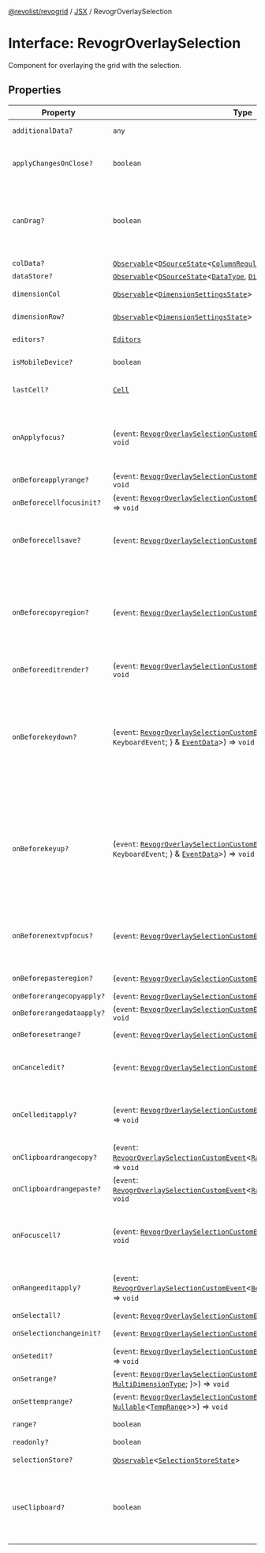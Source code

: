 [@revolist/revogrid](README.md) / [JSX](Namespace.JSX.md) / RevogrOverlaySelection

# Interface: RevogrOverlaySelection

Component for overlaying the grid with the selection.

## Properties

| Property | Type | Description | Defined in |
| ------ | ------ | ------ | ------ |
| `additionalData?` | `any` | Additional data to pass to renderer. | [src/components.d.ts:1884](https://github.com/revolist/revogrid/blob/7c04a51ec5214ac7292502c14a49e3fb70d452cb/src/components.d.ts#L1884) |
| `applyChangesOnClose?` | `boolean` | If true applys changes when cell closes if not Escape. | [src/components.d.ts:1888](https://github.com/revolist/revogrid/blob/7c04a51ec5214ac7292502c14a49e3fb70d452cb/src/components.d.ts#L1888) |
| `canDrag?` | `boolean` | Enable revogr-order-editor component (read more in revogr-order-editor component). Allows D&D. | [src/components.d.ts:1892](https://github.com/revolist/revogrid/blob/7c04a51ec5214ac7292502c14a49e3fb70d452cb/src/components.d.ts#L1892) |
| `colData?` | [`Observable`](TypeAlias.Observable.md)\<[`DSourceState`](TypeAlias.DSourceState.md)\<[`ColumnRegular`](Interface.ColumnRegular.md), [`DimensionCols`](TypeAlias.DimensionCols.md)\>\> | Column data store. | [src/components.d.ts:1896](https://github.com/revolist/revogrid/blob/7c04a51ec5214ac7292502c14a49e3fb70d452cb/src/components.d.ts#L1896) |
| `dataStore?` | [`Observable`](TypeAlias.Observable.md)\<[`DSourceState`](TypeAlias.DSourceState.md)\<[`DataType`](TypeAlias.DataType.md), [`DimensionRows`](TypeAlias.DimensionRows.md)\>\> | Row data store. | [src/components.d.ts:1900](https://github.com/revolist/revogrid/blob/7c04a51ec5214ac7292502c14a49e3fb70d452cb/src/components.d.ts#L1900) |
| `dimensionCol` | [`Observable`](TypeAlias.Observable.md)\<[`DimensionSettingsState`](Interface.DimensionSettingsState.md)\> | Dimension settings X. | [src/components.d.ts:1904](https://github.com/revolist/revogrid/blob/7c04a51ec5214ac7292502c14a49e3fb70d452cb/src/components.d.ts#L1904) |
| `dimensionRow?` | [`Observable`](TypeAlias.Observable.md)\<[`DimensionSettingsState`](Interface.DimensionSettingsState.md)\> | Dimension settings Y. | [src/components.d.ts:1908](https://github.com/revolist/revogrid/blob/7c04a51ec5214ac7292502c14a49e3fb70d452cb/src/components.d.ts#L1908) |
| `editors?` | [`Editors`](TypeAlias.Editors.md) | Custom editors register. | [src/components.d.ts:1912](https://github.com/revolist/revogrid/blob/7c04a51ec5214ac7292502c14a49e3fb70d452cb/src/components.d.ts#L1912) |
| `isMobileDevice?` | `boolean` | Is mobile view mode. | [src/components.d.ts:1916](https://github.com/revolist/revogrid/blob/7c04a51ec5214ac7292502c14a49e3fb70d452cb/src/components.d.ts#L1916) |
| `lastCell?` | [`Cell`](Interface.Cell.md) | Last real coordinates positions + 1. | [src/components.d.ts:1920](https://github.com/revolist/revogrid/blob/7c04a51ec5214ac7292502c14a49e3fb70d452cb/src/components.d.ts#L1920) |
| `onApplyfocus?` | (`event`: [`RevogrOverlaySelectionCustomEvent`](Interface.RevogrOverlaySelectionCustomEvent.md)\<[`FocusRenderEvent`](Interface.FocusRenderEvent.md)\>) => `void` | Before cell get focused. To prevent the default behavior of applying the edit data, you can call `e.preventDefault()`. | [src/components.d.ts:1924](https://github.com/revolist/revogrid/blob/7c04a51ec5214ac7292502c14a49e3fb70d452cb/src/components.d.ts#L1924) |
| `onBeforeapplyrange?` | (`event`: [`RevogrOverlaySelectionCustomEvent`](Interface.RevogrOverlaySelectionCustomEvent.md)\<[`FocusRenderEvent`](Interface.FocusRenderEvent.md)\>) => `void` | Before range applied. | [src/components.d.ts:1928](https://github.com/revolist/revogrid/blob/7c04a51ec5214ac7292502c14a49e3fb70d452cb/src/components.d.ts#L1928) |
| `onBeforecellfocusinit?` | (`event`: [`RevogrOverlaySelectionCustomEvent`](Interface.RevogrOverlaySelectionCustomEvent.md)\<[`BeforeSaveDataDetails`](TypeAlias.BeforeSaveDataDetails.md)\>) => `void` | Before cell focus. | [src/components.d.ts:1932](https://github.com/revolist/revogrid/blob/7c04a51ec5214ac7292502c14a49e3fb70d452cb/src/components.d.ts#L1932) |
| `onBeforecellsave?` | (`event`: [`RevogrOverlaySelectionCustomEvent`](Interface.RevogrOverlaySelectionCustomEvent.md)\<`any`\>) => `void` | Runs before cell save. Can be used to override or cancel original save. | [src/components.d.ts:1936](https://github.com/revolist/revogrid/blob/7c04a51ec5214ac7292502c14a49e3fb70d452cb/src/components.d.ts#L1936) |
| `onBeforecopyregion?` | (`event`: [`RevogrOverlaySelectionCustomEvent`](Interface.RevogrOverlaySelectionCustomEvent.md)\<`any`\>) => `void` | Before clipboard copy happened. Validate data before copy. To prevent the default behavior of editing data and use your own implementation, call `e.preventDefault()`. | [src/components.d.ts:1940](https://github.com/revolist/revogrid/blob/7c04a51ec5214ac7292502c14a49e3fb70d452cb/src/components.d.ts#L1940) |
| `onBeforeeditrender?` | (`event`: [`RevogrOverlaySelectionCustomEvent`](Interface.RevogrOverlaySelectionCustomEvent.md)\<[`FocusRenderEvent`](Interface.FocusRenderEvent.md)\>) => `void` | Before editor render. | [src/components.d.ts:1944](https://github.com/revolist/revogrid/blob/7c04a51ec5214ac7292502c14a49e3fb70d452cb/src/components.d.ts#L1944) |
| `onBeforekeydown?` | (`event`: [`RevogrOverlaySelectionCustomEvent`](Interface.RevogrOverlaySelectionCustomEvent.md)\<\{ `original`: `KeyboardEvent`; \} & [`EventData`](TypeAlias.EventData.md)\>) => `void` | Before key up event proxy, used to prevent key up trigger. If you have some custom behaviour event, use this event to check if it wasn't processed by internal logic. Call preventDefault(). | [src/components.d.ts:1948](https://github.com/revolist/revogrid/blob/7c04a51ec5214ac7292502c14a49e3fb70d452cb/src/components.d.ts#L1948) |
| `onBeforekeyup?` | (`event`: [`RevogrOverlaySelectionCustomEvent`](Interface.RevogrOverlaySelectionCustomEvent.md)\<\{ `original`: `KeyboardEvent`; \} & [`EventData`](TypeAlias.EventData.md)\>) => `void` | Before key down event proxy, used to prevent key down trigger. If you have some custom behaviour event, use this event to check if it wasn't processed by internal logic. Call preventDefault(). | [src/components.d.ts:1952](https://github.com/revolist/revogrid/blob/7c04a51ec5214ac7292502c14a49e3fb70d452cb/src/components.d.ts#L1952) |
| `onBeforenextvpfocus?` | (`event`: [`RevogrOverlaySelectionCustomEvent`](Interface.RevogrOverlaySelectionCustomEvent.md)\<[`Cell`](Interface.Cell.md)\>) => `void` | Fired when change of viewport happens. Usually when we switch between pinned regions. | [src/components.d.ts:1956](https://github.com/revolist/revogrid/blob/7c04a51ec5214ac7292502c14a49e3fb70d452cb/src/components.d.ts#L1956) |
| `onBeforepasteregion?` | (`event`: [`RevogrOverlaySelectionCustomEvent`](Interface.RevogrOverlaySelectionCustomEvent.md)\<`any`\>) => `void` | Before region paste happened. | [src/components.d.ts:1960](https://github.com/revolist/revogrid/blob/7c04a51ec5214ac7292502c14a49e3fb70d452cb/src/components.d.ts#L1960) |
| `onBeforerangecopyapply?` | (`event`: [`RevogrOverlaySelectionCustomEvent`](Interface.RevogrOverlaySelectionCustomEvent.md)\<[`ChangedRange`](TypeAlias.ChangedRange.md)\>) => `void` | Before range copy. | [src/components.d.ts:1964](https://github.com/revolist/revogrid/blob/7c04a51ec5214ac7292502c14a49e3fb70d452cb/src/components.d.ts#L1964) |
| `onBeforerangedataapply?` | (`event`: [`RevogrOverlaySelectionCustomEvent`](Interface.RevogrOverlaySelectionCustomEvent.md)\<[`FocusRenderEvent`](Interface.FocusRenderEvent.md)\>) => `void` | Range data apply. | [src/components.d.ts:1968](https://github.com/revolist/revogrid/blob/7c04a51ec5214ac7292502c14a49e3fb70d452cb/src/components.d.ts#L1968) |
| `onBeforesetrange?` | (`event`: [`RevogrOverlaySelectionCustomEvent`](Interface.RevogrOverlaySelectionCustomEvent.md)\<`any`\>) => `void` | Before range selection applied. | [src/components.d.ts:1972](https://github.com/revolist/revogrid/blob/7c04a51ec5214ac7292502c14a49e3fb70d452cb/src/components.d.ts#L1972) |
| `onCanceledit?` | (`event`: [`RevogrOverlaySelectionCustomEvent`](Interface.RevogrOverlaySelectionCustomEvent.md)\<`any`\>) => `void` | Used for editors support when editor close requested. | [src/components.d.ts:1976](https://github.com/revolist/revogrid/blob/7c04a51ec5214ac7292502c14a49e3fb70d452cb/src/components.d.ts#L1976) |
| `onCelleditapply?` | (`event`: [`RevogrOverlaySelectionCustomEvent`](Interface.RevogrOverlaySelectionCustomEvent.md)\<[`BeforeSaveDataDetails`](TypeAlias.BeforeSaveDataDetails.md)\>) => `void` | Cell edit apply to the data source. Triggers datasource edit on the root level. | [src/components.d.ts:1980](https://github.com/revolist/revogrid/blob/7c04a51ec5214ac7292502c14a49e3fb70d452cb/src/components.d.ts#L1980) |
| `onClipboardrangecopy?` | (`event`: [`RevogrOverlaySelectionCustomEvent`](Interface.RevogrOverlaySelectionCustomEvent.md)\<[`RangeClipboardCopyEventProps`](TypeAlias.RangeClipboardCopyEventProps.md)\>) => `void` | Range copy. | [src/components.d.ts:1984](https://github.com/revolist/revogrid/blob/7c04a51ec5214ac7292502c14a49e3fb70d452cb/src/components.d.ts#L1984) |
| `onClipboardrangepaste?` | (`event`: [`RevogrOverlaySelectionCustomEvent`](Interface.RevogrOverlaySelectionCustomEvent.md)\<[`RangeClipboardPasteEvent`](TypeAlias.RangeClipboardPasteEvent.md)\>) => `void` | Range paste event. | [src/components.d.ts:1988](https://github.com/revolist/revogrid/blob/7c04a51ec5214ac7292502c14a49e3fb70d452cb/src/components.d.ts#L1988) |
| `onFocuscell?` | (`event`: [`RevogrOverlaySelectionCustomEvent`](Interface.RevogrOverlaySelectionCustomEvent.md)\<[`ApplyFocusEvent`](Interface.ApplyFocusEvent.md)\>) => `void` | Cell get focused. To prevent the default behavior of applying the edit data, you can call `e.preventDefault()`. | [src/components.d.ts:1992](https://github.com/revolist/revogrid/blob/7c04a51ec5214ac7292502c14a49e3fb70d452cb/src/components.d.ts#L1992) |
| `onRangeeditapply?` | (`event`: [`RevogrOverlaySelectionCustomEvent`](Interface.RevogrOverlaySelectionCustomEvent.md)\<[`BeforeRangeSaveDataDetails`](TypeAlias.BeforeRangeSaveDataDetails.md)\>) => `void` | Range data apply. Triggers datasource edit on the root level. | [src/components.d.ts:1996](https://github.com/revolist/revogrid/blob/7c04a51ec5214ac7292502c14a49e3fb70d452cb/src/components.d.ts#L1996) |
| `onSelectall?` | (`event`: [`RevogrOverlaySelectionCustomEvent`](Interface.RevogrOverlaySelectionCustomEvent.md)\<`any`\>) => `void` | Select all. | [src/components.d.ts:2000](https://github.com/revolist/revogrid/blob/7c04a51ec5214ac7292502c14a49e3fb70d452cb/src/components.d.ts#L2000) |
| `onSelectionchangeinit?` | (`event`: [`RevogrOverlaySelectionCustomEvent`](Interface.RevogrOverlaySelectionCustomEvent.md)\<[`ChangedRange`](TypeAlias.ChangedRange.md)\>) => `void` | Selection range changed. | [src/components.d.ts:2004](https://github.com/revolist/revogrid/blob/7c04a51ec5214ac7292502c14a49e3fb70d452cb/src/components.d.ts#L2004) |
| `onSetedit?` | (`event`: [`RevogrOverlaySelectionCustomEvent`](Interface.RevogrOverlaySelectionCustomEvent.md)\<[`BeforeSaveDataDetails`](TypeAlias.BeforeSaveDataDetails.md)\>) => `void` | Set edit cell. | [src/components.d.ts:2008](https://github.com/revolist/revogrid/blob/7c04a51ec5214ac7292502c14a49e3fb70d452cb/src/components.d.ts#L2008) |
| `onSetrange?` | (`event`: [`RevogrOverlaySelectionCustomEvent`](Interface.RevogrOverlaySelectionCustomEvent.md)\<[`RangeArea`](TypeAlias.RangeArea.md) & \{ `type`: [`MultiDimensionType`](TypeAlias.MultiDimensionType.md); \}\>) => `void` | Set range. | [src/components.d.ts:2012](https://github.com/revolist/revogrid/blob/7c04a51ec5214ac7292502c14a49e3fb70d452cb/src/components.d.ts#L2012) |
| `onSettemprange?` | (`event`: [`RevogrOverlaySelectionCustomEvent`](Interface.RevogrOverlaySelectionCustomEvent.md)\<`null` \| [`Nullable`](TypeAlias.Nullable.md)\<[`TempRange`](TypeAlias.TempRange.md)\>\>) => `void` | Set temp range area during autofill. | [src/components.d.ts:2016](https://github.com/revolist/revogrid/blob/7c04a51ec5214ac7292502c14a49e3fb70d452cb/src/components.d.ts#L2016) |
| `range?` | `boolean` | Range selection allowed. | [src/components.d.ts:2020](https://github.com/revolist/revogrid/blob/7c04a51ec5214ac7292502c14a49e3fb70d452cb/src/components.d.ts#L2020) |
| `readonly?` | `boolean` | Readonly mode. | [src/components.d.ts:2024](https://github.com/revolist/revogrid/blob/7c04a51ec5214ac7292502c14a49e3fb70d452cb/src/components.d.ts#L2024) |
| `selectionStore?` | [`Observable`](TypeAlias.Observable.md)\<[`SelectionStoreState`](TypeAlias.SelectionStoreState.md)\> | Selection, range, focus. | [src/components.d.ts:2028](https://github.com/revolist/revogrid/blob/7c04a51ec5214ac7292502c14a49e3fb70d452cb/src/components.d.ts#L2028) |
| `useClipboard?` | `boolean` | Enable revogr-clipboard component (read more in revogr-clipboard component). Allows copy/paste. | [src/components.d.ts:2032](https://github.com/revolist/revogrid/blob/7c04a51ec5214ac7292502c14a49e3fb70d452cb/src/components.d.ts#L2032) |
